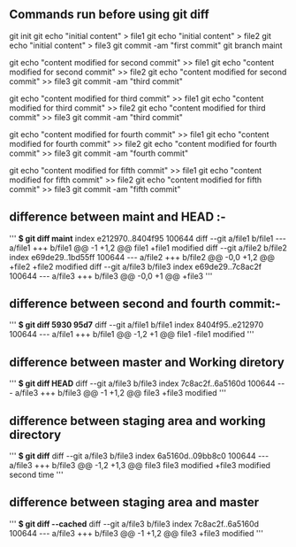 ## Commands run before using git diff
<!-- first commit -->
git init
git echo "initial content" > file1
git echo "initial content" > file2
git echo "initial content" > file3
git commit -am "first commit"
git branch maint
<!-- second commit  -->
git echo "content modified for second commit" >> file1
git echo "content modified for second commit" >> file2
git echo "content modified for second commit" >> file3
git commit -am "third commit"
<!-- third commit  -->
git echo "content modified for third commit" >> file1
git echo "content modified for third commit" >> file2
git echo "content modified for third commit" >> file3
git commit -am "third commit"
<!-- fourth commit  -->
git echo "content modified for fourth commit" >> file1
git echo "content modified for fourth commit" >> file2
git echo "content modified for fourth commit" >> file3
git commit -am "fourth commit"
<!-- fifth commit  -->
git echo "content modified for fifth commit" >> file1
git echo "content modified for fifth commit" >> file2
git echo "content modified for fifth commit" >> file3
git commit -am "fifth commit"


## difference between maint and HEAD :-

'''
**$ git diff maint**
index e212970..8404f95 100644 
diff --git a/file1 b/file1 
--- a/file1 
+++ b/file1 
@@ -1 +1,2 @@ 
 file1 
+file1 modified 
diff --git a/file2 b/file2 
index e69de29..1bd55ff 100644 
--- a/file2 
+++ b/file2 
@@ -0,0 +1,2 @@ 
+file2 
+file2 modified 
diff --git a/file3 b/file3 
index e69de29..7c8ac2f 100644 
--- a/file3 
+++ b/file3 
@@ -0,0 +1 @@ 
+file3 
'''

## difference between second and fourth commit:-

'''
**$ git diff 5930 95d7**
diff --git a/file1 b/file1
index 8404f95..e212970 100644
--- a/file1
+++ b/file1
@@ -1,2 +1 @@
 file1
-file1 modified
'''

## difference between master and Working diretory

'''
**$ git diff HEAD**
diff --git a/file3 b/file3
index 7c8ac2f..6a5160d 100644
--- a/file3
+++ b/file3
@@ -1 +1,2 @@
 file3
+file3 modified
'''

## difference between staging area and working directory
'''
**$ git diff**
diff --git a/file3 b/file3
index 6a5160d..09bb8c0 100644
--- a/file3
+++ b/file3
@@ -1,2 +1,3 @@
 file3
 file3 modified
+file3 modified second time
'''

## difference between staging area and master
'''
**$ git diff --cached**
diff --git a/file3 b/file3
index 7c8ac2f..6a5160d 100644
--- a/file3
+++ b/file3
@@ -1 +1,2 @@
 file3
+file3 modified
'''